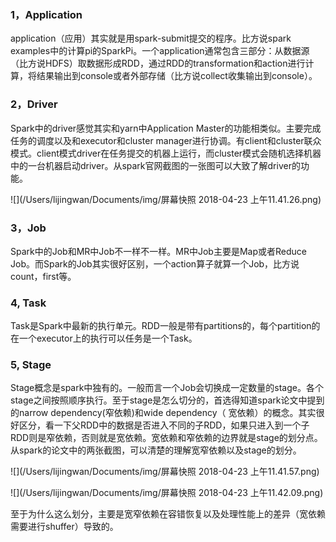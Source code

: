 ### 1，Application

application（应用）其实就是用spark-submit提交的程序。比方说spark examples中的计算pi的SparkPi。一个application通常包含三部分：从数据源（比方说HDFS）取数据形成RDD，通过RDD的transformation和action进行计算，将结果输出到console或者外部存储（比方说collect收集输出到console）。

### 2，Driver

 Spark中的driver感觉其实和yarn中Application Master的功能相类似。主要完成任务的调度以及和executor和cluster manager进行协调。有client和cluster联众模式。client模式driver在任务提交的机器上运行，而cluster模式会随机选择机器中的一台机器启动driver。从spark官网截图的一张图可以大致了解driver的功能。

![](/Users/lijingwan/Documents/img/屏幕快照 2018-04-23 上午11.41.26.png)

 

### 3，Job

 Spark中的Job和MR中Job不一样不一样。MR中Job主要是Map或者Reduce Job。而Spark的Job其实很好区别，一个action算子就算一个Job，比方说count，first等。

### 4, Task

Task是Spark中最新的执行单元。RDD一般是带有partitions的，每个partition的在一个executor上的执行可以任务是一个Task。 

### 5, Stage

 Stage概念是spark中独有的。一般而言一个Job会切换成一定数量的stage。各个stage之间按照顺序执行。至于stage是怎么切分的，首选得知道spark论文中提到的narrow dependency(窄依赖)和wide dependency（ 宽依赖）的概念。其实很好区分，看一下父RDD中的数据是否进入不同的子RDD，如果只进入到一个子RDD则是窄依赖，否则就是宽依赖。宽依赖和窄依赖的边界就是stage的划分点。从spark的论文中的两张截图，可以清楚的理解宽窄依赖以及stage的划分。

![](/Users/lijingwan/Documents/img/屏幕快照 2018-04-23 上午11.41.57.png)

![](/Users/lijingwan/Documents/img/屏幕快照 2018-04-23 上午11.42.09.png)

至于为什么这么划分，主要是宽窄依赖在容错恢复以及处理性能上的差异（宽依赖需要进行shuffer）导致的。

 